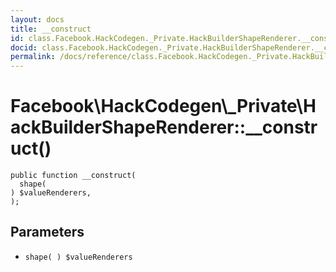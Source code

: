 ```yaml
---
layout: docs
title: __construct
id: class.Facebook.HackCodegen._Private.HackBuilderShapeRenderer.__construct
docid: class.Facebook.HackCodegen._Private.HackBuilderShapeRenderer.__construct
permalink: /docs/reference/class.Facebook.HackCodegen._Private.HackBuilderShapeRenderer.__construct/
---
```

# Facebook\\HackCodegen\\_Private\\HackBuilderShapeRenderer::__construct()




``` Hack
public function __construct(
  shape(
) $valueRenderers,
);
```




## Parameters




+ ` shape( ) $valueRenderers `